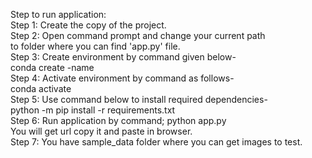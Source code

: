 Step to run application:<br />
Step 1:	Create the copy of the project.<br />
Step 2: Open command prompt and change your current path <br />
to folder where you can find 'app.py' file.<br />
Step 3: Create environment by command given below-<br />
conda create -name <environment name><br />
Step 4: Activate environment by command as follows-<br />
conda activate <environment name><br />
Step 5: Use command below to install required dependencies-<br />
python -m pip install -r requirements.txt<br />
Step 6: Run application by command;
python app.py<br />
You will get url copy it and paste in browser.<br />
Step 7: You have sample_data folder where you can get images to test.<br />
